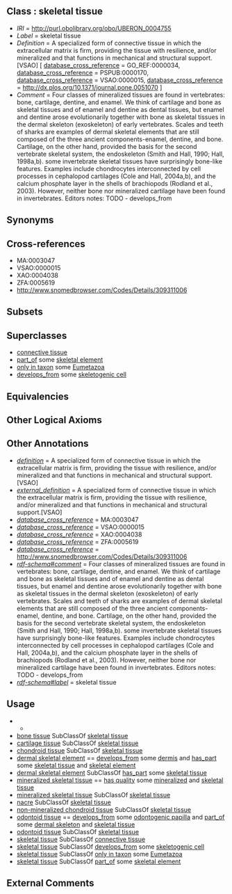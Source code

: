 
## Class : skeletal tissue

 * *IRI* = http://purl.obolibrary.org/obo/UBERON_0004755
 * *Label* = skeletal tissue
 * *Definition* = A specialized form of connective tissue in which the extracellular matrix is firm, providing the tissue with resilience, and/or mineralized and that functions in mechanical and structural support.[VSAO] [ [database_cross_reference](../../ef/oboInOwl#hasDbXref.md) = GO_REF:0000034, [database_cross_reference](../../ef/oboInOwl#hasDbXref.md) = PSPUB:0000170, [database_cross_reference](../../ef/oboInOwl#hasDbXref.md) = VSAO:0000015, [database_cross_reference](../../ef/oboInOwl#hasDbXref.md) = http://dx.plos.org/10.1371/journal.pone.0051070 ]
 * *Comment* = Four classes of mineralized tissues are found in vertebrates: bone, cartilage, dentine, and enamel. We think of cartilage and bone as skeletal tissues and of enamel and dentine as dental tissues, but enamel and dentine arose evolutionarily together with bone as skeletal tissues in the dermal skeleton (exoskeleton) of early vertebrates. Scales and teeth of sharks are examples of dermal skeletal elements that are still composed of the three ancient components-enamel, dentine, and bone. Cartilage, on the other hand, provided the basis for the second vertebrate skeletal system, the endoskeleton (Smith and Hall, 1990; Hall, 1998a,b). some invertebrate skeletal tissues have surprisingly bone-like features. Examples include chondrocytes interconnected by cell processes in cephalopod cartilages (Cole and Hall, 2004a,b), and the calcium phosphate layer in the shells of brachiopods (Rodland et al., 2003). However, neither bone nor mineralized cartilage have been found in invertebrates. Editors notes: TODO - develops_from

## Synonyms


## Cross-references

 * MA:0003047
 * VSAO:0000015
 * XAO:0004038
 * ZFA:0005619
 * http://www.snomedbrowser.com/Codes/Details/309311006

## Subsets


## Superclasses

 * [connective tissue](../../UBERON/84/UBERON_0002384.md)
 * [part_of](../../BFO/50/BFO_0000050.md) some [skeletal element](../../UBERON/65/UBERON_0004765.md)
 * [only in taxon](../../RO/60/RO_0002160.md) some [Eumetazoa](../../NCBITaxon/72/NCBITaxon_6072.md)
 * [develops_from](../../RO/02/RO_0002202.md) some [skeletogenic cell](../../CL/01/CL_0007001.md)

## Equivalencies


## Other Logical Axioms


## Other Annotations

 * *[definition](../../IAO/15/IAO_0000115.md)* = A specialized form of connective tissue in which the extracellular matrix is firm, providing the tissue with resilience, and/or mineralized and that functions in mechanical and structural support.[VSAO]
 * *[external_definition](../../UBPROP/01/UBPROP_0000001.md)* = A specialized form of connective tissue in which the extracellular matrix is firm, providing the tissue with resilience, and/or mineralized and that functions in mechanical and structural support.[VSAO]
 * *[database_cross_reference](../../ef/oboInOwl#hasDbXref.md)* = MA:0003047
 * *[database_cross_reference](../../ef/oboInOwl#hasDbXref.md)* = VSAO:0000015
 * *[database_cross_reference](../../ef/oboInOwl#hasDbXref.md)* = XAO:0004038
 * *[database_cross_reference](../../ef/oboInOwl#hasDbXref.md)* = ZFA:0005619
 * *[database_cross_reference](../../ef/oboInOwl#hasDbXref.md)* = http://www.snomedbrowser.com/Codes/Details/309311006
 * *[rdf-schema#comment](../../nt/rdf-schema#comment.md)* = Four classes of mineralized tissues are found in vertebrates: bone, cartilage, dentine, and enamel. We think of cartilage and bone as skeletal tissues and of enamel and dentine as dental tissues, but enamel and dentine arose evolutionarily together with bone as skeletal tissues in the dermal skeleton (exoskeleton) of early vertebrates. Scales and teeth of sharks are examples of dermal skeletal elements that are still composed of the three ancient components-enamel, dentine, and bone. Cartilage, on the other hand, provided the basis for the second vertebrate skeletal system, the endoskeleton (Smith and Hall, 1990; Hall, 1998a,b). some invertebrate skeletal tissues have surprisingly bone-like features. Examples include chondrocytes interconnected by cell processes in cephalopod cartilages (Cole and Hall, 2004a,b), and the calcium phosphate layer in the shells of brachiopods (Rodland et al., 2003). However, neither bone nor mineralized cartilage have been found in invertebrates. Editors notes: TODO - develops_from
 * *[rdf-schema#label](../../el/rdf-schema#label.md)* = skeletal tissue

## Usage

 * -
 * [bone tissue](../../UBERON/81/UBERON_0002481.md) SubClassOf [skeletal tissue](../../UBERON/55/UBERON_0004755.md)
 * [cartilage tissue](../../UBERON/18/UBERON_0002418.md) SubClassOf [skeletal tissue](../../UBERON/55/UBERON_0004755.md)
 * [chondroid tissue](../../UBERON/78/UBERON_4000078.md) SubClassOf [skeletal tissue](../../UBERON/55/UBERON_0004755.md)
 * [dermal skeletal element](../../UBERON/56/UBERON_0004756.md) == [develops_from](../../RO/02/RO_0002202.md) some [dermis](../../UBERON/67/UBERON_0002067.md) and [has_part](../../BFO/51/BFO_0000051.md) some [skeletal tissue](../../UBERON/55/UBERON_0004755.md) and [skeletal element](../../UBERON/65/UBERON_0004765.md)
 * [dermal skeletal element](../../UBERON/56/UBERON_0004756.md) SubClassOf [has_part](../../BFO/51/BFO_0000051.md) some [skeletal tissue](../../UBERON/55/UBERON_0004755.md)
 * [mineralized skeletal tissue](../../UBERON/13/UBERON_4000013.md) == [has quality](../../RO/86/RO_0000086.md) some [mineralized](../../PATO/44/PATO_0002444.md) and [skeletal tissue](../../UBERON/55/UBERON_0004755.md)
 * [mineralized skeletal tissue](../../UBERON/13/UBERON_4000013.md) SubClassOf [skeletal tissue](../../UBERON/55/UBERON_0004755.md)
 * [nacre](../../UBERON/69/UBERON_0008269.md) SubClassOf [skeletal tissue](../../UBERON/55/UBERON_0004755.md)
 * [non-mineralized chondroid tissue](../../UBERON/77/UBERON_4000077.md) SubClassOf [skeletal tissue](../../UBERON/55/UBERON_0004755.md)
 * [odontoid tissue](../../UBERON/65/UBERON_0010365.md) == [develops_from](../../RO/02/RO_0002202.md) some [odontogenic papilla](../../UBERON/63/UBERON_0001763.md) and [part_of](../../BFO/50/BFO_0000050.md) some [dermal skeleton](../../UBERON/64/UBERON_0010364.md) and [skeletal tissue](../../UBERON/55/UBERON_0004755.md)
 * [odontoid tissue](../../UBERON/65/UBERON_0010365.md) SubClassOf [skeletal tissue](../../UBERON/55/UBERON_0004755.md)
 * [skeletal tissue](../../UBERON/55/UBERON_0004755.md) SubClassOf [connective tissue](../../UBERON/84/UBERON_0002384.md)
 * [skeletal tissue](../../UBERON/55/UBERON_0004755.md) SubClassOf [develops_from](../../RO/02/RO_0002202.md) some [skeletogenic cell](../../CL/01/CL_0007001.md)
 * [skeletal tissue](../../UBERON/55/UBERON_0004755.md) SubClassOf [only in taxon](../../RO/60/RO_0002160.md) some [Eumetazoa](../../NCBITaxon/72/NCBITaxon_6072.md)
 * [skeletal tissue](../../UBERON/55/UBERON_0004755.md) SubClassOf [part_of](../../BFO/50/BFO_0000050.md) some [skeletal element](../../UBERON/65/UBERON_0004765.md)

## External Comments

